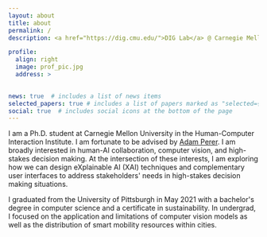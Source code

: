 ```yaml
---
layout: about
title: about
permalink: /
description: <a href="https://dig.cmu.edu/">DIG Lab</a> @ Carnegie Mellon University. 

profile:
  align: right
  image: prof_pic.jpg
  address: >
    

news: true  # includes a list of news items
selected_papers: true # includes a list of papers marked as "selected={true}"
social: true  # includes social icons at the bottom of the page
---
```


I am a Ph.D. student at Carnegie Mellon University in the Human-Computer Interaction Institute. I am fortunate to be advised by [Adam Perer](https://perer.org/). I am broadly interested in human-AI collaboration, computer vision, and high-stakes decision making. At the intersection of these interests, I am exploring how we can design eXplainable AI (XAI) techniques and complementary user interfaces to address stakeholders' needs in high-stakes decision making situations.  

I graduated from the University of Pittsburgh in May 2021 with a bachelor's degree in computer science and a certificate in sustainability. In undergrad, I focused on the application and limitations of computer vision models as well as the distribution of smart mobility resources within cities. 